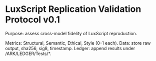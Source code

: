 # LuxScript Replication Validation Protocol v0.1

Purpose: assess cross-model fidelity of LuxScript reproduction.

Metrics: Structural, Semantic, Ethical, Style (0–1 each).
Data: store raw output, sha256, sig8, timestamp.
Ledger: append results under /ARK/LEDGER/Tests/*.

